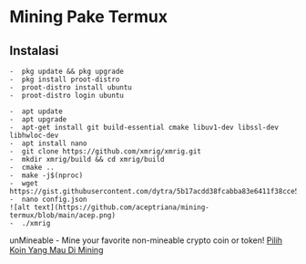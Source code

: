 # Mining Pake Termux
## Instalasi
```
-  pkg update && pkg upgrade
-  pkg install proot-distro
-  proot-distro install ubuntu
-  proot-distro login ubuntu
```

```
-  apt update 
-  apt upgrade
-  apt-get install git build-essential cmake libuv1-dev libssl-dev libhwloc-dev
-  apt install nano
-  git clone https://github.com/xmrig/xmrig.git
-  mkdir xmrig/build && cd xmrig/build
-  cmake ..
-  make -j$(nproc)
-  wget https://gist.githubusercontent.com/dytra/5b17acdd38fcabba83e6411f38cce5ad/raw/9214159292a479ec5c27ac7ea28d0da00ca99d4f/config.json
-  nano config.json
![alt text](https://github.com/aceptriana/mining-termux/blob/main/acep.png)
-  ./xmrig
```

unMineable - Mine your favorite non-mineable crypto coin or token!
[Pilih Koin Yang Mau Di Mining](https://unmineable.com/)
